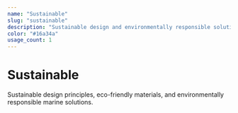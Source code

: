 ```yaml
---
name: "Sustainable"
slug: "sustainable"
description: "Sustainable design and environmentally responsible solutions"
color: "#16a34a"
usage_count: 1
---
```


# Sustainable

Sustainable design principles, eco-friendly materials, and environmentally responsible marine solutions.